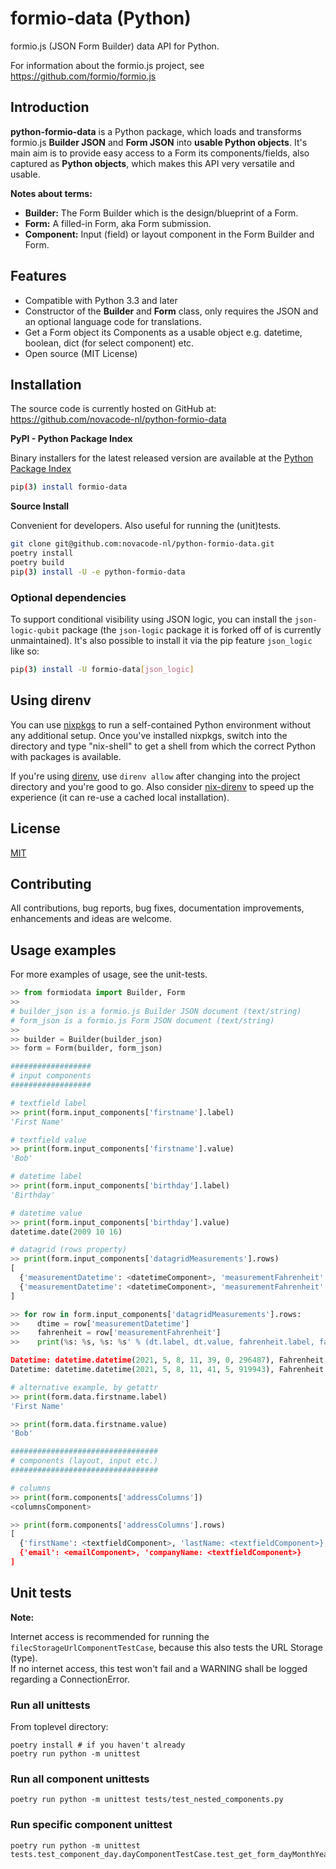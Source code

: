 # formio-data (Python)

formio.js (JSON Form Builder) data API for Python.

For information about the formio.js project, see https://github.com/formio/formio.js

## Introduction

**python-formio-data** is a Python package, which loads and transforms
formio.js **Builder JSON** and **Form JSON** into **usable Python objects**.  It's main
aim is to provide easy access to a Form its components/fields, also
captured as **Python objects**, which makes this API very versatile and usable.

**Notes about terms:**
  - **Builder:** The Form Builder which is the design/blueprint of a Form.
  - **Form:** A filled-in Form, aka Form submission.
  - **Component:** Input (field) or layout component in the Form Builder and Form.

## Features

  - Compatible with Python 3.3 and later
  - Constructor of the **Builder** and **Form** class, only requires
    the JSON and an optional language code for translations.
  - Get a Form object its Components as a usable object e.g. datetime, boolean, dict (for select component) etc.
  - Open source (MIT License)

## Installation

The source code is currently hosted on GitHub at:
https://github.com/novacode-nl/python-formio-data

**PyPI - Python Package Index**

Binary installers for the latest released version are available at the [Python
Package Index](https://pypi.python.org/pypi/formio-data)

```sh
pip(3) install formio-data
```

**Source Install**

Convenient for developers. Also useful for running the (unit)tests.

```sh
git clone git@github.com:novacode-nl/python-formio-data.git
poetry install
poetry build
pip(3) install -U -e python-formio-data
```

### Optional dependencies

To support conditional visibility using JSON logic, you can install
the `json-logic-qubit` package (the `json-logic` package it is forked
off of is currently unmaintained).  It's also possible to install it
via the pip feature `json_logic` like so:

```sh
pip(3) install -U formio-data[json_logic]
```

## Using direnv

You can use [nixpkgs](https://nixos.org/) to run a self-contained
Python environment without any additional setup.  Once you've
installed nixpkgs, switch into the directory and type "nix-shell" to
get a shell from which the correct Python with packages is available.

If you're using [direnv](https://direnv.net/), use `direnv allow`
after changing into the project directory and you're good to go.  Also
consider [nix-direnv](https://github.com/nix-community/nix-direnv) to
speed up the experience (it can re-use a cached local installation).

## License
[MIT](LICENSE)

## Contributing
All contributions, bug reports, bug fixes, documentation improvements, enhancements and ideas are welcome.

## Usage examples

For more examples of usage, see the unit-tests.

``` python
>> from formiodata import Builder, Form
>>
# builder_json is a formio.js Builder JSON document (text/string)
# form_json is a formio.js Form JSON document (text/string)
>>
>> builder = Builder(builder_json)
>> form = Form(builder, form_json)

##################
# input components
##################

# textfield label
>> print(form.input_components['firstname'].label)
'First Name'

# textfield value
>> print(form.input_components['firstname'].value)
'Bob'

# datetime label
>> print(form.input_components['birthday'].label)
'Birthday'

# datetime value
>> print(form.input_components['birthday'].value)
datetime.date(2009 10 16)

# datagrid (rows property)
>> print(form.input_components['datagridMeasurements'].rows)
[
  {'measurementDatetime': <datetimeComponent>, 'measurementFahrenheit': <numberComponent>}, 
  {'measurementDatetime': <datetimeComponent>, 'measurementFahrenheit': <numberComponent>}
]

>> for row in form.input_components['datagridMeasurements'].rows:
>>    dtime = row['measurementDatetime']
>>    fahrenheit = row['measurementFahrenheit']
>>    print(%s: %s, %s: %s' % (dt.label, dt.value, fahrenheit.label, fahrenheit.value))

Datetime: datetime.datetime(2021, 5, 8, 11, 39, 0, 296487), Fahrenheit: 122
Datetime: datetime.datetime(2021, 5, 8, 11, 41, 5, 919943), Fahrenheit: 131

# alternative example, by getattr
>> print(form.data.firstname.label)
'First Name'

>> print(form.data.firstname.value)
'Bob'

#################################
# components (layout, input etc.)
#################################

# columns
>> print(form.components['addressColumns'])
<columnsComponent>

>> print(form.components['addressColumns'].rows)
[ 
  {'firstName': <textfieldComponent>, 'lastName: <textfieldComponent>}, 
  {'email': <emailComponent>, 'companyName: <textfieldComponent>}
]
```

## Unit tests

**Note:**

Internet access is recommended for running the `filecStorageUrlComponentTestCase`, because this also tests the URL Storage (type).\
If no internet access, this test won't fail and a WARNING shall be logged regarding a ConnectionError.

### Run all unittests

From toplevel directory:

```
poetry install # if you haven't already
poetry run python -m unittest
```

### Run all component unittests

```
poetry run python -m unittest tests/test_nested_components.py
```

### Run specific component unittest

```
poetry run python -m unittest tests.test_component_day.dayComponentTestCase.test_get_form_dayMonthYear
```
